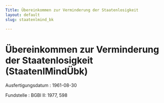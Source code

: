 ```yaml
---
Title: Übereinkommen zur Verminderung der Staatenlosigkeit
layout: default
slug: staatenlmind_bk

---
```


# Übereinkommen zur Verminderung der Staatenlosigkeit (StaatenlMindÜbk)

Ausfertigungsdatum
:   1961-08-30

Fundstelle
:   BGBl II: 1977, 598

